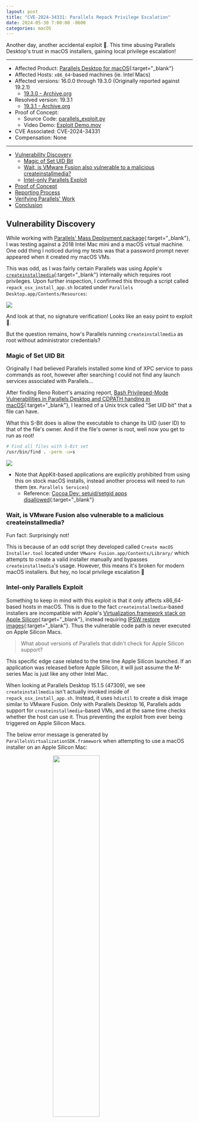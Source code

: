 ```yaml
---
layout: post
title: "CVE-2024-34331: Parallels Repack Privilege Escalation"
date: 2024-05-30 7:00:00 -0600
categories: macOS
---
```


Another day, another accidental exploit 🥳. This time abusing Parallels Desktop's trust in macOS installers, gaining local privilege escalation!

--------------

* Affected Product: [Parallels Desktop for macOS](https://www.parallels.com/products/desktop/){:target="_blank"}
* Affected Hosts: `x86_64`-based machines (ie. Intel Macs)
* Affected versions: 16.0.0 through 19.3.0 (Originally reported against 19.2.1)
  * [19.3.0 - Archive.org](https://archive.org/download/parallels-desktop-19.3.0-and-19.3.1/ParallelsDesktop-19.3.0-54924.dmg)
* Resolved version: 19.3.1
  * [19.3.1 - Archive.org](https://archive.org/download/parallels-desktop-19.3.0-and-19.3.1/ParallelsDesktop-19.3.1-54941.dmg)
* Proof of Concept:
  * Source Code: [parallels_exploit.py](/Binaries/Parallels%20Repack/parallels_exploit.py)
  * Video Demo: [Exploit Demo.mov](/Binaries/Parallels%20Repack/Exploit%20Demo.mov)
* CVE Associated: CVE-2024-34331
* Compensation: None

--------------

* [Vulnerability Discovery](#vulnerability-discovery)
  * [Magic of Set UID Bit](#magic-of-set-uid-bit)
  * [Wait, is VMware Fusion also vulnerable to a malicious createinstallmedia?](#wait-is-vmware-fusion-also-vulnerable-to-a-malicious-createinstallmedia)
  * [Intel-only Parallels Exploit](#intel-only-parallels-exploit)
* [Proof of Concept](#proof-of-concept)
* [Reporting Process](#reporting-process)
* [Verifying Parallels' Work](#verifying-parallels-work)
* [Conclusion](#conclusion)


## Vulnerability Discovery

While working with [Parallels' Mass Deployment package](https://kb.parallels.com/120093){:target="_blank"}, I was testing against a 2018 Intel Mac mini and a macOS virtual machine. One odd thing I noticed during my tests was that a password prompt never appeared when it created my macOS VMs.

This was odd, as I was fairly certain Parallels was using Apple's [`createinstallmedia`](https://support.apple.com/101578){:target="_blank"} internally which requires root privileges. Upon further inspection, I confirmed this through a script called `repack_osx_install_app.sh` located under `Parallels Desktop.app/Contents/Resources`:

![](/images/posts/2024-05-30-CVE-2024-34331/Parallels%20Repack%20-%2019.3.0.png)

And look at that, no signature verification! Looks like an easy point to exploit 🤔.

But the question remains, how's Parallels running `createinstallmedia` as root without administrator credentials?

### Magic of Set UID Bit

Originally I had believed Parallels installed some kind of XPC service to pass commands as root, however after searching I could not find any launch services associated with Parallels...

After finding Reno Robert's amazing report, [Bash Privileged-Mode Vulnerabilities in Parallels Desktop and CDPATH handing in macOS](https://www.zerodayinitiative.com/blog/2023/4/5/bash-privileged-mode-vulnerabilities-in-parallels-desktop-and-cdpath-handling-in-macos){:target="_blank"}, I learned of a Unix trick called "Set UID bit" that a file can have.

What this S-Bit does is allow the executable to change its UID (user ID) to that of the file's owner. And if the file's owner is root, well now you get to run as root!

```bash
# Find all files with S-Bit set
/usr/bin/find . -perm -u=s
```

![](/images/posts/2024-05-30-CVE-2024-34331/Parallels%20-%20Set%20UID.png)

* Note that AppKit-based applications are explicitly prohibited from using this on stock macOS installs, instead another process will need to run them (ex. `Parallels Services`)
  * Reference: [Cocoa Dev: setuid/setgid apps disallowed](https://lists.apple.com/archives/Cocoa-dev/2010/Jan/msg01418.html){:target="_blank"}

### Wait, is VMware Fusion also vulnerable to a malicious createinstallmedia?

Fun fact: Surprisingly not!

This is because of an odd script they developed called `Create macOS Installer.tool` located under `VMware Fusion.app/Contents/Library/` which attempts to create a valid installer manually and bypasses `createinstallmedia`'s usage. However, this means it's broken for modern macOS installers. But hey, no local privilege escalation 🎉


### Intel-only Parallels Exploit

Something to keep in mind with this exploit is that it only affects x86_64-based hosts in macOS. This is due to the fact `createinstallmedia`-based installers are incompatible with Apple's [Virtualization.framework stack on Apple Silicon](https://developer.apple.com/documentation/virtualization){:target="_blank"}, instead requiring [IPSW restore images](https://developer.apple.com/documentation/virtualization/installing_macos_on_a_virtual_machine#3880202){:target="_blank"}. Thus the vulnerable code path is never executed on Apple Silicon Macs.

> What about versions of Parallels that didn't check for Apple Silicon support?

This specific edge case related to the time line Apple Silicon launched. If an application was released before Apple Silicon, it will just assume the M-series Mac is just like any other Intel Mac.

When looking at Parallels Desktop 15.1.5 (47309), we see `createinstallmedia` isn't actually invoked inside of `repack_osx_install_app.sh`. Instead, it uses `hdiutil` to create a disk image similar to VMware Fusion. Only with Parallels Desktop 16, Parallels adds support for `createinstallmedia`-based VMs, and at the same time checks whether the host can use it. Thus preventing the exploit from ever being triggered on Apple Silicon Macs.

The below error message is generated by `ParallelsVirtualizationSDK.framework` when attempting to use a macOS installer on an Apple Silicon Mac:

<img src="/images/posts/2024-05-30-CVE-2024-34331/Parallels%20Apple%20Silicon%20Error.png" style="width: 50%; margin: 0 auto; display: block;">

## Proof of Concept

Overall fairly straightforward:

1. Create a macOS Installer app, with a malicious payload under `Contents/Resources/createinstallmedia`.
2. Have Parallels Desktop open said application, and prepare it for installation.

   i. `prl_client_app` takes the malicious macOS Installer app

   ii. `prl_client_app` runs `Parallels Service`

   iii. `Parallels Service` runs `setuid` raising privileges to root

   iv. `Parallels Service` runs `repack_osx_install_app.sh`

   v. `repack_osx_install_app.sh` runs `createinstallmedia` as root

![](/images/posts/2024-05-30-CVE-2024-34331/Exploit%20Diagram.png)


I have this process automated through [`parallels_exploit.py`](/Binaries/Parallels%20Repack/parallels_exploit.py){:target="_blank"}, which creates a generic AppleScript payload to demonstrate root privileges and has Parallels load it.

And when we run said script, we get local privilege escalation!
![](/images/posts/2024-05-30-CVE-2024-34331/Parallels%20Exploit%20-%2019.3.0.png)


## Reporting Process

Filed through Parallels' [Responsible Disclosure system](https://kb.parallels.com/125214){:target="_blank"}, we advised Parallels to implement code signature verification before executing `createinstallmedia`.

* Notice in the above site that a valid License or Proof of Purchase is required, that's unfortunate...
  * Fun fact: My exploit works before even registering a product key...

| Sender    | Topic                                                        | Date                |
| :-------- | :----------------------------------------------------------- | :------------------ |
| RIPEDA    | Initial Report - 90+30 Disclosure Policy.                    | February 14th, 2024 |
| Parallels | Initial response, asking for files in an alternative method. | February 25th, 2024 |
| RIPEDA    | Provided files.                                              | February 25th, 2024 |
| Parallels | Confirmed received files.                                    | March 1st, 2024     |
| Parallels | Released Parallels Desktop 19.3.0, still vulnerable.         | March 7th, 2024     |
| RIPEDA    | Follow up.                                                   | April 17th, 2024    |
| Parallels | Reminded internal team.                                      | April 18th, 2024    |
| Parallels | Released Parallels Desktop 19.3.1 without notifying us.      | April 30th, 2024    |
| RIPEDA    | Confirmed vulnerability resolved                             | May 1st, 2024       |
| MITRE     | Assigned CVE-2024-34331                                      | May 7th, 2024       |
| RIPEDA    | Public Disclosure                                            | May 30th, 2024      |


## Verifying Parallels' Work

By complete accident, we noticed Parallels Desktop 19.3.1 had been released one morning on April 30th, 2024. We knew 19.3.0 didn't include our fix, thus curious if perhaps 19.3.1 does.

When examining `repack_osx_install_app.sh`, we notice additional logic inside of `do_repack_createinstallmedia()`. Specifically a code signature check against `anchor apple` for `createinstallmedia` binary:

```bash
# verify createinstallmedia is Apple-signed
/usr/bin/codesign -v -R="anchor apple" "$source_app/Contents/Resources/createinstallmedia"
if [ $? -ne 0 ]; then
  echo "'$source_app' is not signed."
  return $ERR_UNEXPECTED
fi
```

* `anchor apple` is for verification of Apple-signed binaries, like `createinstallmedia`
  * Reference: [Code Signing Requirement Language](https://developer.apple.com/library/archive/documentation/Security/Conceptual/CodeSigningGuide/RequirementLang/RequirementLang.html){:target="_blank"}

![](/images/posts/2024-05-30-CVE-2024-34331/AraxisMerge%20-%20Parallels.png)

And now when we run our [`parallels_exploit.py`](/Binaries/Parallels%20Repack/parallels_exploit.py){:target="_blank"} again, it properly rejects our payload!

* The vague error messaging matches Apple's own a bit too well...

![](/images/posts/2024-05-30-CVE-2024-34331/Parallels%20Exploit%20-%2019.3.1.png)


## Conclusion

A simple but fun exploit, and interesting to learn about the Set UID bit on files. Will be keeping an eye on S-Bit for future exploits.

Though shame Parallels doesn't offer a bug bounty, especially being one of the most prominent virtualization solutions on macOS now since Apple Silicon. This only incentivizes researchers to sell exploits to make a living, rather than responsibly disclose them. I did discuss this with Parallels, however unknown if any changes will be made.

Ignoring all that, I also highly recommend others read Reno Robert’s report on their Parallels Exploit, lot of fun stuff in there:
* [Bash Privileged-Mode Vulnerabilities in Parallels Desktop and CDPATH handing in macOS](https://www.zerodayinitiative.com/blog/2023/4/5/bash-privileged-mode-vulnerabilities-in-parallels-desktop-and-cdpath-handling-in-macos){:target="_blank"}